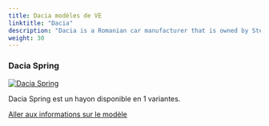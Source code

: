 ```yaml
---
title: Dacia modèles de VE
linktitle: "Dacia"
description: "Dacia is a Romanian car manufacturer that is owned by Stellantis, the world's fourth-largest automaker. Dacia is known for its affordable and reliable cars, such as the Sandero, the Logan, and the Duster. Dacia launched its first electric car, the Spring, in 2021, which is based on the Renault City K-ZE"
weight: 30
---
```

<!-- markdownlint-disable MD033 -->
<!-- markdownlint-disable MD010 -->


<div class="container p-3 mb-4 bg-body-tertiary rounded border">
<h3> Dacia Spring</h3>
	<div class="row">
		<div class="col col-12 col-md-6">
			<a href="spring"><img src="https://media.evkx.net/multimedia/models/dacia/spring/spring_65hp/main_1_st.jpg" class="img-fluid" alt="Dacia Spring" ></a>
		</div>
		<div class="col col-12 col-md-6">
<p>
Dacia Spring est un hayon disponible en 1 variantes.
</p>
	<a href="spring/" class="btn btn-outline-primary" role="button">Aller aux informations sur le modèle</a>
		</div>
	</div>
</div>
